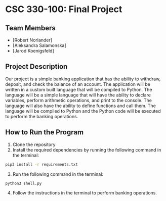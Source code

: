 # CSC 330-100: Final Project

## Team Members

- [Robert Norlander]
- [Aleksandra Salamonska]
- [Jarod Koenigsfeld]

## Project Description

Our project is a simple banking application that has the ability to withdraw, deposit, and check the balance of an account.
The application will be written in a custom built language that will be compiled to Python.
The language will be a simple language that will have the ability to declare variables, perform arithmetic operations, and print to the console.
The language will also have the ability to define functions and call them.
The language will be compiled to Python and the Python code will be executed to perform the banking operations.

## How to Run the Program

1. Clone the repository
2. Install the required dependencies by running the following command in the terminal:

``` bash
pip3 install -r requirements.txt
```

3. Run the following command in the terminal:

``` bash
python3 shell.py
```

4. Follow the instructions in the terminal to perform banking operations.
